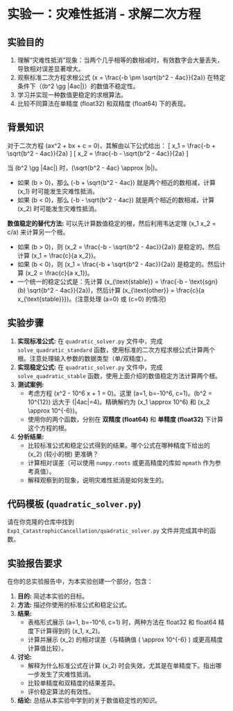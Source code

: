 # 实验一：灾难性抵消 - 求解二次方程

## 实验目的

1.  理解“灾难性抵消”现象：当两个几乎相等的数相减时，有效数字会大量丢失，导致相对误差显著增大。
2.  观察标准二次方程求根公式 \(x = \frac{-b \pm \sqrt{b^2 - 4ac}}{2a}\) 在特定条件下（\(b^2 \gg |4ac|\)）的数值不稳定性。
3.  学习并实现一种数值更稳定的求根算法。
4.  比较不同算法在单精度 (float32) 和双精度 (float64) 下的表现。

## 背景知识

对于二次方程 \(ax^2 + bx + c = 0\)，其解由以下公式给出：
\[ x_1 = \frac{-b + \sqrt{b^2 - 4ac}}{2a} \]
\[ x_2 = \frac{-b - \sqrt{b^2 - 4ac}}{2a} \]

当 \(b^2 \gg |4ac|\) 时，\(\sqrt{b^2 - 4ac} \approx |b|\)。
*   如果 \(b > 0\)，那么 \(-b + \sqrt{b^2 - 4ac}\) 就是两个相近的数相减，计算 \(x_1\) 时可能发生灾难性抵消。
*   如果 \(b < 0\)，那么 \(-b - \sqrt{b^2 - 4ac}\) 就是两个相近的数相减，计算 \(x_2\) 时可能发生灾难性抵消。

**数值稳定的替代方法:**
可以先计算数值稳定的根，然后利用韦达定理 \(x_1 x_2 = c/a\) 来计算另一个根。
*   如果 \(b > 0\)，则 \(x_2 = \frac{-b - \sqrt{b^2 - 4ac}}{2a}\) 是稳定的。然后计算 \(x_1 = \frac{c}{a x_2}\)。
*   如果 \(b < 0\)，则 \(x_1 = \frac{-b + \sqrt{b^2 - 4ac}}{2a}\) 是稳定的。然后计算 \(x_2 = \frac{c}{a x_1}\)。
*   一个统一的稳定公式是：先计算 \(x_{\text{stable}} = \frac{-b - \text{sgn}(b) \sqrt{b^2 - 4ac}}{2a}\)，然后计算 \(x_{\text{other}} = \frac{c}{a x_{\text{stable}}}\)。(注意处理 \(a=0\) 或 \(c=0\) 的情况)

## 实验步骤

1.  **实现标准公式:** 在 `quadratic_solver.py` 文件中，完成 `solve_quadratic_standard` 函数，使用标准的二次方程求根公式计算两个根。注意处理输入参数的数据类型（单/双精度）。
2.  **实现稳定公式:** 在 `quadratic_solver.py` 文件中，完成 `solve_quadratic_stable` 函数，使用上面介绍的数值稳定方法计算两个根。
3.  **测试案例:**
    *   考虑方程 \(x^2 - 10^6 x + 1 = 0\)。这里 \(a=1, b=-10^6, c=1\)。\(b^2 = 10^{12}\) 远大于 \(|4ac|=4\)。精确解约为 \(x_1 \approx 10^6\) 和 \(x_2 \approx 10^{-6}\)。
    *   使用你的两个函数，分别在 **双精度 (float64)** 和 **单精度 (float32)** 下计算这个方程的根。
4.  **分析结果:**
    *   比较标准公式和稳定公式得到的结果。哪个公式在哪种精度下给出的 \(x_2\) (较小的根) 更准确？
    *   计算相对误差（可以使用 `numpy.roots` 或更高精度的库如 `mpmath` 作为参考真值）。
    *   解释观察到的现象，说明灾难性抵消是如何发生的。

## 代码模板 (`quadratic_solver.py`)

请在你克隆的仓库中找到 `Exp1_CatastrophicCancellation/quadratic_solver.py` 文件并完成其中的函数。

## 实验报告要求

在你的总实验报告中，为本实验创建一个部分，包含：

1.  **目的:** 简述本实验的目标。
2.  **方法:** 描述你使用的标准公式和稳定公式。
3.  **结果:**
    *   表格形式展示 \(a=1, b=-10^6, c=1\) 时，两种方法在 float32 和 float64 精度下计算得到的 \(x_1, x_2\)。
    *   计算并展示 \(x_2\) 的相对误差（与精确值 \( \approx 10^{-6} \) 或更高精度计算值比较）。
4.  **讨论:**
    *   解释为什么标准公式在计算 \(x_2\) 时会失效，尤其是在单精度下。指出哪一步发生了灾难性抵消。
    *   比较单精度和双精度的结果差异。
    *   评价稳定算法的有效性。
5.  **结论:** 总结从本实验中学到的关于数值稳定性的知识。